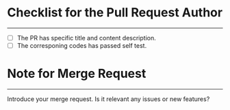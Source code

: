 # Checklist for the Pull Request Author
-----------------------------------------------
* [ ] The PR has specific title and content description.
* [ ] The corresponing codes has passed self test.

# Note for Merge Request
-----------------------------------------------
Introduce your merge request.
Is it relevant any issues or new features?
